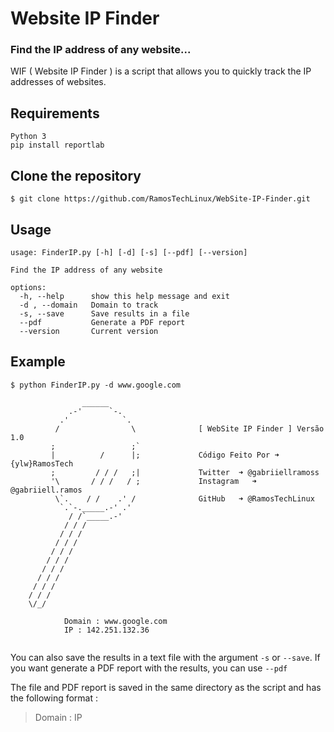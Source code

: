 # Website IP Finder

### Find the IP address of any website...
WIF ( Website IP Finder ) is a script that allows you to quickly track the IP addresses of websites.

## Requirements
```
Python 3
pip install reportlab
```
## Clone the repository
```
$ git clone https://github.com/RamosTechLinux/WebSite-IP-Finder.git
```

## Usage
```
usage: FinderIP.py [-h] [-d] [-s] [--pdf] [--version]

Find the IP address of any website

options:
  -h, --help      show this help message and exit
  -d , --domain   Domain to track
  -s, --save      Save results in a file
  --pdf           Generate a PDF report
  --version       Current version

```
## Example
```
$ python FinderIP.py -d www.google.com

                ______
             .-'      `-.
           .'            `.
          /                \              [ WebSite IP Finder ] Versão 1.0
         ;                 ;`             
         |          /      |;             Código Feito Por ➜ {ylw}RamosTech
         ;         / / /   ;|             Twitter  ➜ @gabriiellramoss
         '\       / / /   / ;             Instagram   ➜ @gabriiell.ramos
          \`.    / /    .' /              GitHub   ➜ @RamosTechLinux
           `.`-._____.-' .'               
             / /`_____.-'
            / / /
           / / /
          / / /
         / / /
        / / /
       / / /
      / / /
     / / /
    / / /
    \/_/

            Domain : www.google.com                                                                                                                                 
            IP : 142.251.132.36
            
```
You can also save the results in a text file with the argument ```-s``` or ```--save```.  If you want generate a PDF report with the results, you can use ```--pdf```

The file and PDF report is saved in the same directory as the script and has the following format :
> Domain : IP
